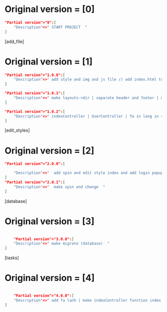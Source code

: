 # Original version = [0]
```json
"Partial version"="0":[
    "Description"=>" START PROJECT  " 
]
```

[add_file]
# Original version = [1]
```json
"Partial version"="1.0.0":[
    "Description"=>" add style and img and js file // add index.html to view  " 
]

"Partial version"="1.0.1":[
    "Description"=>" make layouts->dir | separate header and footer | make index , register and login  " 
]

"Partial version"="1.0.2":[
    "Description"=>" indexController | UserController | fa in lang in resources |   " 
]
```
[edit_styles]
# Original version = [2]
```json
"Partial version"="2.0.0":[

    "Description"=>"  add spin and edit style index and add login popup "
]
"Partial version"="2.0.1":[
    "Description"=>"  make spin and change  "
]
```
[database]
# Original version = [3]
```json

    "Partial version"="3.0.0":[
    "Description"=>" make migrate (database)  "
]
```

[tasks]
# Original version = [4]
```json

    "Partial version"="4.0.0":[
    "Description"=>" add fa lanh | make indexController function index | make register (login and signin) "
]


